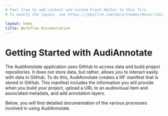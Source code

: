 ```yaml
---
# Feel free to add content and custom Front Matter to this file.
# To modify the layout, see https://jekyllrb.com/docs/themes/#overriding-theme-defaults

layout: home
title: Workflow Documentation
---
```

<html>
<body>

  <h1> Getting Started with AudiAnnotate </h1>
 
<p>The AudiAnnotate application uses GitHub to access data and build project repositories. It does not store data, but rather, allows you to interact easily with data in GitHub. To do this, AudiAnnotate creates a IIIF manifest that is stored in GitHub. This manifest includes the information you will provide when you build your project, upload a URL to an audiovisual item and associated metadata, and add annotation layers. </p>
  
  <p>Below, you will find detailed documentation of the various processes involved in using AudiAnnotate.</p>

</body>
</html>
